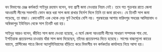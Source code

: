 বন বিভাগের রেঞ্জ কর্মকর্তা সাইদুর রহমান বলেন, বন্য প্রাণী জমা নেওয়ার নিয়ম নেই। তবে গত শুক্রবার রাতে জেলা আওয়ামী লীগের সভাপতি ফোন করে ধরা সাপ জমা রাখার নির্দেশ দিলে তিনি তা জমা রাখেন। যে তিনটি সাপ জমা পড়েছে, তা বাচ্চা। কোনোটিই এক থেকে দেড় ফুট দৈর্ঘ্যের বেশি নয়। পুরস্কারের আশায় ফরিদপুর সদরের আলিয়াবাদ ও অম্বিকাপুর ইউনিয়ন থেকে সাপ তিনটি ধরা হয়।

সাইদুর আরও বলেন, জীবিত সাপ জমা দেওয়া হয়েছে, এ মর্মে জেলা আওয়ামী লীগের সাধারণ সম্পাদক শাহ মো. ইশতিয়াক প্রত্যয়নপত্র চাওয়ায় যাঁরা সাপ জমা দিয়েছেন, তাঁদের প্রত্যয়নপত্র দিতে হয়েছে। সাপের বাচ্চাগুলো কাচের বয়ামে, প্লাস্টিকের পাত্রে কিংবা অ্যালুমিনিয়ামের হাঁড়িতে করে বিভাগীয় বন কর্মকর্তার কার্যালয়ে নিয়ে আসা হয়।
